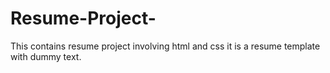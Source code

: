 # Resume-Project-
This contains resume project involving html and css
it is a resume template with dummy text.
